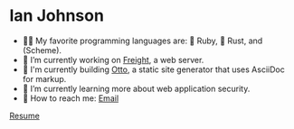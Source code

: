 # Ian Johnson

- 👨‍💻 My favorite programming languages are: 💎 Ruby, 🦀 Rust, and (Scheme).
- 🔭 I’m currently working on [Freight](https://github.com/tacoda/freight), a web server.
- 🔨 I'm currently building [Otto](https://github.com/tacoda/ottogen), a static site generator that uses AsciiDoc for markup.
- 🌱 I’m currently learning more about web application security.
- 💬 How to reach me: [Email](mailto:tacoda@hey.com)

[Resume](https://github.com/tacoda/resume/blob/main/README.md)
